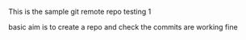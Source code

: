 This is the sample git remote  repo testing 1

basic aim is to create a repo and check the commits are working fine
